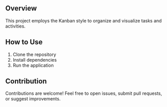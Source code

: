## Overview

This project employs the Kanban style to organize and visualize tasks and activities. 

## How to Use

1. Clone the repository
2. Install dependencies
3. Run the application

## Contribution

Contributions are welcome! Feel free to open issues, submit pull requests, or suggest improvements.
